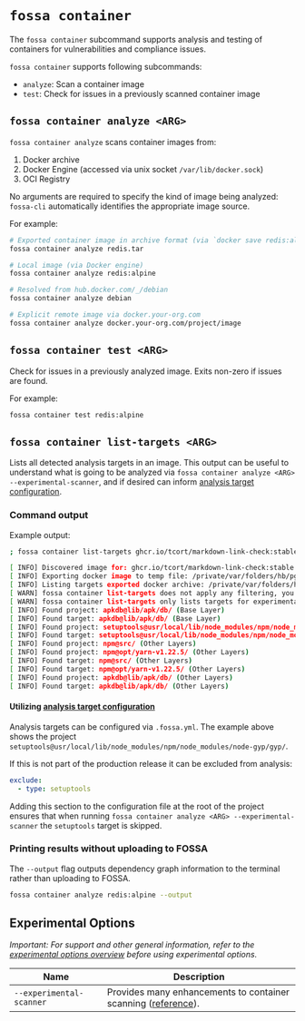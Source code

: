 # `fossa container`

The `fossa container` subcommand supports analysis and testing of containers for vulnerabilities and compliance issues. 

`fossa container` supports following subcommands:

- `analyze`: Scan a container image
- `test`: Check for issues in a previously scanned container image

## `fossa container analyze <ARG>`

`fossa container analyze` scans container images from:

1) Docker archive
2) Docker Engine (accessed via unix socket `/var/lib/docker.sock`)
3) OCI Registry

No arguments are required to specify the kind of image being analyzed:
`fossa-cli` automatically identifies the appropriate image source.

For example:

```bash
# Exported container image in archive format (via `docker save redis:alpine > redis.tar`)
fossa container analyze redis.tar

# Local image (via Docker engine)
fossa container analyze redis:alpine

# Resolved from hub.docker.com/_/debian
fossa container analyze debian

# Explicit remote image via docker.your-org.com
fossa container analyze docker.your-org.com/project/image
```

## `fossa container test <ARG>`

Check for issues in a previously analyzed image.
Exits non-zero if issues are found.

For example:

```bash
fossa container test redis:alpine
```

## `fossa container list-targets <ARG>`

Lists all detected analysis targets in an image.
This output can be useful to understand what is going to be analyzed via `fossa container analyze <ARG> --experimental-scanner`,
and if desired can inform [analysis target configuration](../files/fossa-yml.md#analysis-target-configuration).

### Command output

Example output:
```bash
; fossa container list-targets ghcr.io/tcort/markdown-link-check:stable  

[ INFO] Discovered image for: ghcr.io/tcort/markdown-link-check:stable (of 137610196 bytes) via docker engine api.
[ INFO] Exporting docker image to temp file: /private/var/folders/hb/pg5d0r196kq1qdswr6_79hzh0000gn/T/fossa-docker-engine-tmp-f7af2b5d1ec5173d/image.tar! This may take a while!
[ INFO] Listing targets exported docker archive: /private/var/folders/hb/pg5d0r196kq1qdswr6_79hzh0000gn/T/fossa-docker-engine-tmp-f7af2b5d1ec5173d/image.tar
[ WARN] fossa container list-targets does not apply any filtering, you may see projects which are not present in the final analysis.
[ WARN] fossa container list-targets only lists targets for experimental-scanner (when analyzed with --experimental-scanner flag).
[ INFO] Found project: apkdb@lib/apk/db/ (Base Layer)
[ INFO] Found target: apkdb@lib/apk/db/ (Base Layer)
[ INFO] Found project: setuptools@usr/local/lib/node_modules/npm/node_modules/node-gyp/gyp/ (Other Layers)
[ INFO] Found target: setuptools@usr/local/lib/node_modules/npm/node_modules/node-gyp/gyp/ (Other Layers)
[ INFO] Found project: npm@src/ (Other Layers)
[ INFO] Found project: npm@opt/yarn-v1.22.5/ (Other Layers)
[ INFO] Found target: npm@src/ (Other Layers)
[ INFO] Found target: npm@opt/yarn-v1.22.5/ (Other Layers)
[ INFO] Found project: apkdb@lib/apk/db/ (Other Layers)
[ INFO] Found target: apkdb@lib/apk/db/ (Other Layers)
```

#### Utilizing [analysis target configuration](../files/fossa-yml.md#analysis-target-configuration)

Analysis targets can be configured via `.fossa.yml`.
The example above shows the project `setuptools@usr/local/lib/node_modules/npm/node_modules/node-gyp/gyp/`.

If this is not part of the production release it can be excluded from analysis:

```yaml
exclude:
  - type: setuptools
```

Adding this section to the configuration file at the root of the project ensures that when running
`fossa container analyze <ARG> --experimental-scanner` the `setuptools` target is skipped.

### Printing results without uploading to FOSSA

The `--output` flag outputs dependency graph information to the terminal rather than uploading to FOSSA.

```sh
fossa container analyze redis:alpine --output
```

## Experimental Options

_Important: For support and other general information, refer to the [experimental options overview](../experimental/README.md) before using experimental options._

| Name                     | Description                                                                                                       |
|--------------------------|-------------------------------------------------------------------------------------------------------------------|
| `--experimental-scanner` | Provides many enhancements to container scanning ([reference](../experimental/container/experimenal-scanner.md)). |
